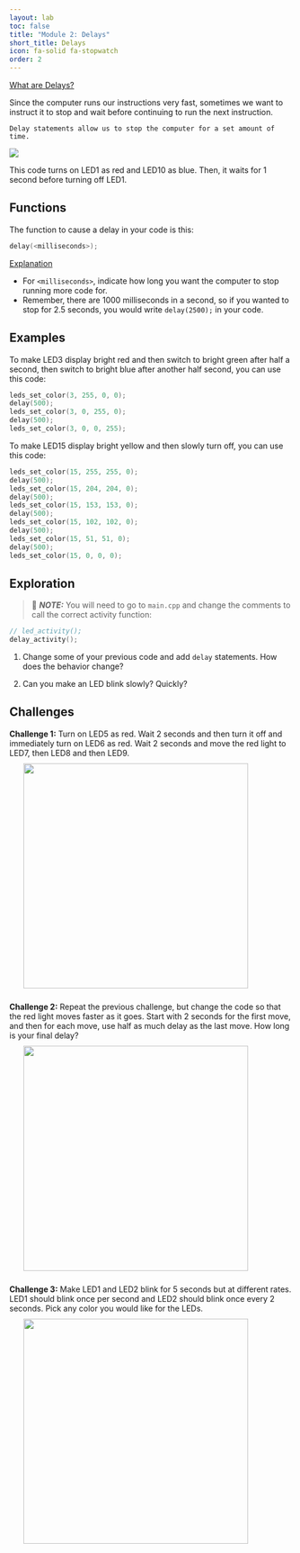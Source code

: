 ```yaml
---
layout: lab
toc: false
title: "Module 2: Delays"
short_title: Delays
icon: fa-solid fa-stopwatch
order: 2
---
```


<p>
  <a class="btn btn-primary" data-toggle="collapse" href="#collapseDelaysInfo" role="button" aria-expanded="false" aria-controls="collapseDelaysInfo">
    What are Delays?
  </a>
</p>
<div class="collapse" id="collapseDelaysInfo">
  <div class="card card-body">
    Since the computer runs our instructions very fast, sometimes we want to instruct it to stop and wait before continuing to run the next instruction.

    Delay statements allow us to stop the computer for a set amount of time.
  </div>
</div>

<img src="{% link media/delay.png %}">

This code turns on LED1 as red and LED10 as blue.  Then, it waits for 1 second before turning off LED1.


## Functions
The function to cause a delay in your code is this:
```c
delay(<milliseconds>);
```

<p>
  <a class="btn btn-primary" data-toggle="collapse" href="#collapseDelayFuncExplanation" role="button" aria-expanded="false" aria-controls="collapseDelayFuncExplanation">
    Explanation
  </a>
</p>
<div class="collapse" id="collapseDelayFuncExplanation">
  <div class="card card-body">
    <ul>
        <li>
            For <code>&lt;milliseconds&gt;</code>, indicate how long you want the computer to stop running more code for.
        </li>
        <li>
            Remember, there are 1000 milliseconds in a second, so if you wanted to stop for 2.5 seconds, you would write <code>delay(2500);</code> in your code.
        </li>
    </ul>
  </div>
</div>

## Examples
To make LED3 display bright red and then switch to bright green after half a second, then switch to bright blue after another half second, you can use this code:
```c
leds_set_color(3, 255, 0, 0);
delay(500);
leds_set_color(3, 0, 255, 0);
delay(500);
leds_set_color(3, 0, 0, 255);
```

To make LED15 display bright yellow and then slowly turn off, you can use this code:
```c
leds_set_color(15, 255, 255, 0);
delay(500);
leds_set_color(15, 204, 204, 0);
delay(500);
leds_set_color(15, 153, 153, 0);
delay(500);
leds_set_color(15, 102, 102, 0);
delay(500);
leds_set_color(15, 51, 51, 0);
delay(500);
leds_set_color(15, 0, 0, 0);
```

## Exploration

> 📝 **_NOTE:_** You will need to go to `main.cpp` and change the comments to call the correct activity function:
```c
// led_activity();
delay_activity();
```

1. Change some of your previous code and add `delay` statements.  How does the behavior change?

1. Can you make an LED blink slowly?  Quickly?  


## Challenges

**Challenge 1:** Turn on LED5 as red. Wait 2 seconds and then turn it off and immediately turn on LED6 as red. Wait 2 seconds and move the red light to LED7, then LED8 and then LED9. \
<img src="{% link media/delay_challenge_1.gif %}" width="400" hspace="5%" vspace="10px">

**Challenge 2:** Repeat the previous challenge, but change the code so that the red light moves faster as it goes.  Start with 2 seconds for the first move, and then for each move, use half as much delay as the last move.  How long is your final delay? \
<img src="{% link media/delay_challenge_2.gif %}" width="400" hspace="5%" vspace="10px">

**Challenge 3:** Make LED1 and LED2 blink for 5 seconds but at different rates.  LED1 should blink once per second and LED2 should blink once every 2 seconds. Pick any color you would like for the LEDs. \
<img src="{% link media/delay_challenge_3.gif %}" width="400" hspace="5%" vspace="10px">

